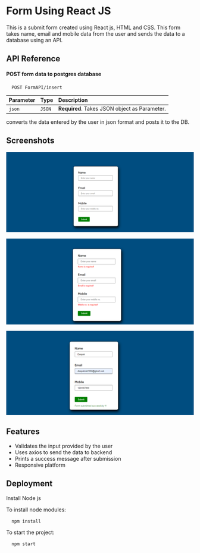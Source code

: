 # Form Using React JS

This is a submit form created using React js, HTML and CSS. This form takes name, email and mobile data from the user and sends the data to a database using an API.

## API Reference

#### POST form data to postgres database

```http
  POST FormAPI/insert
```

| Parameter | Type     | Description                |
| :-------- | :------- | :------------------------- |
| `json` | `JSON` | **Required**. Takes JSON object as Parameter. |

converts the data entered by the user in json format and posts it to the DB.

## Screenshots

![Alt text](/snapshots/form_1.png?raw=true "")

![Alt text](/snapshots/form_2.png?raw=true "")

![Alt text](/snapshots/form_3.png?raw=true "")


## Features

- Validates the input provided by the user
- Uses axios to send the data to backend
- Prints a success message after submission 
- Responsive platform


## Deployment

Install Node js

To install node modules:

```bash
  npm install
```
To start the project:

```bash
  npm start
```

